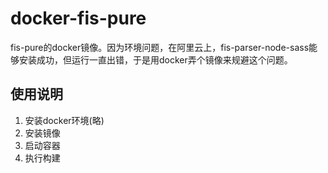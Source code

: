 # docker-fis-pure
fis-pure的docker镜像。因为环境问题，在阿里云上，fis-parser-node-sass能够安装成功，但运行一直出错，于是用docker弄个镜像来规避这个问题。

## 使用说明

1. 安装docker环境(略)
2. 安装镜像
2. 启动容器
3. 执行构建
